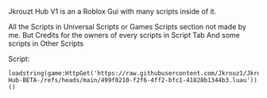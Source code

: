 Jkrouzt Hub V1 is an a Roblox Gui with many scripts inside of it.

All the Scripts in Universal Scripts or Games Scripts section not made by me. But Credits for the owners of every scripts in Script Tab And some scripts in Other Scripts



Script:
```
loadstring(game:HttpGet('https://raw.githubusercontent.com/Jkrouz1/Jkrouzt-Hub-BETA-/refs/heads/main/499f0210-f2f6-4ff2-bfc1-41828b1344b3.luau'))()
```
